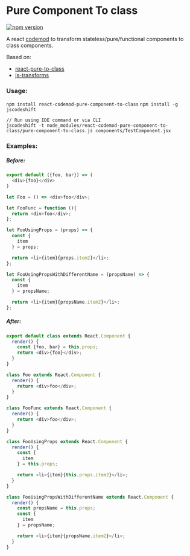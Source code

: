 # Pure Component To class
[![npm version](https://badge.fury.io/js/pure-component-to-class.svg)](https://badge.fury.io/js/pure-component-to-class)


A react [codemod](https://github.com/reactjs/react-codemod/) to transform stateless/pure/functional components to class components.

Based on:
* [react-pure-to-class](https://github.com/angryobject/react-pure-to-class)
* [js-transforms](https://github.com/jhgg/js-transforms/blob/master/pure-to-composite-component.js)

### Usage:
`npm install react-codemod-pure-component-to-class`
`npm install -g jscodeshift`
```
// Run using IDE command or via CLI
jscodeshift -t node_modules/react-codemod-pure-component-to-class/pure-component-to-class.js components/TestComponent.jsx
```

### Examples:

##### Before:
```javascript
export default ({foo, bar}) => (
  <div>{foo}</div>
)

let Foo = () => <div>foo</div>;

let FooFunc = function (){
  return <div>foo</div>;
};

let FooUsingProps = (props) => {
  const {
    item
  } = props;

  return <li>{item}{props.item2}</li>;
};

let FooUsingPropsWithDifferentName = (propsName) => {
  const {
    item
  } = propsName;

  return <li>{item}{propsName.item2}</li>;
};
```
##### After:
```javascript
export default class extends React.Component {
  render() {
    const {foo, bar} = this.props;
    return <div>{foo}</div>;
  }
}

class Foo extends React.Component {
  render() {
    return <div>foo</div>;
  }
}

class FooFunc extends React.Component {
  render() {
    return <div>foo</div>;
  }
}

class FooUsingProps extends React.Component {
  render() {
    const {
      item
    } = this.props;

    return <li>{item}{this.props.item2}</li>;
  }
}

class FooUsingPropsWithDifferentName extends React.Component {
  render() {
    const propsName = this.props;
    const {
      item
    } = propsName;

    return <li>{item}{propsName.item2}</li>;
  }
}

```
